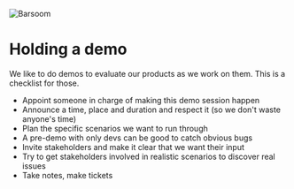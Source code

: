 ![Barsoom](http://barsoom.se/barsoom.png)

# Holding a demo

We like to do demos to evaluate our products as we work on them. This is a checklist for those.

* Appoint someone in charge of making this demo session happen
* Announce a time, place and duration and respect it (so we don't waste anyone's time)
* Plan the specific scenarios we want to run through
* A pre-demo with only devs can be good to catch obvious bugs
* Invite stakeholders and make it clear that we want their input
* Try to get stakeholders involved in realistic scenarios to discover real issues
* Take notes, make tickets
